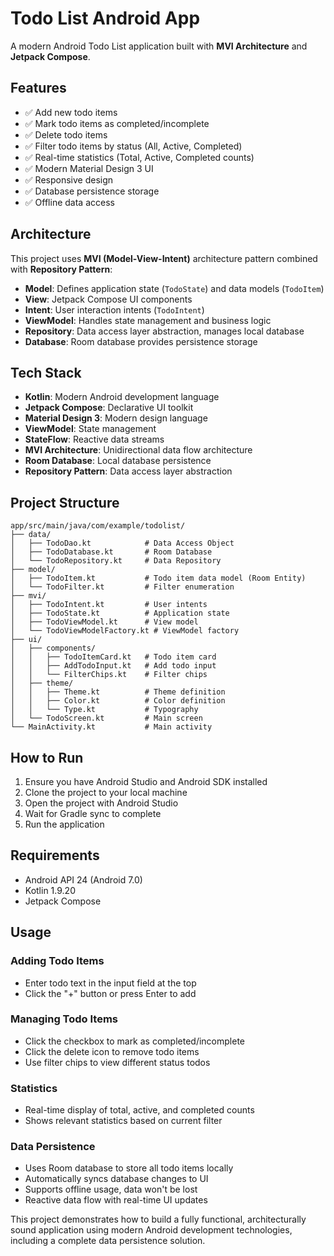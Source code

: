 # Todo List Android App

A modern Android Todo List application built with **MVI Architecture** and **Jetpack Compose**.

## Features

- ✅ Add new todo items
- ✅ Mark todo items as completed/incomplete
- ✅ Delete todo items
- ✅ Filter todo items by status (All, Active, Completed)
- ✅ Real-time statistics (Total, Active, Completed counts)
- ✅ Modern Material Design 3 UI
- ✅ Responsive design
- ✅ Database persistence storage
- ✅ Offline data access

## Architecture

This project uses **MVI (Model-View-Intent)** architecture pattern combined with **Repository Pattern**:

- **Model**: Defines application state (`TodoState`) and data models (`TodoItem`)
- **View**: Jetpack Compose UI components
- **Intent**: User interaction intents (`TodoIntent`)
- **ViewModel**: Handles state management and business logic
- **Repository**: Data access layer abstraction, manages local database
- **Database**: Room database provides persistence storage

## Tech Stack

- **Kotlin**: Modern Android development language
- **Jetpack Compose**: Declarative UI toolkit
- **Material Design 3**: Modern design language
- **ViewModel**: State management
- **StateFlow**: Reactive data streams
- **MVI Architecture**: Unidirectional data flow architecture
- **Room Database**: Local database persistence
- **Repository Pattern**: Data access layer abstraction

## Project Structure

```
app/src/main/java/com/example/todolist/
├── data/
│   ├── TodoDao.kt            # Data Access Object
│   ├── TodoDatabase.kt       # Room Database
│   └── TodoRepository.kt     # Data Repository
├── model/
│   ├── TodoItem.kt           # Todo item data model (Room Entity)
│   └── TodoFilter.kt         # Filter enumeration
├── mvi/
│   ├── TodoIntent.kt         # User intents
│   ├── TodoState.kt          # Application state
│   ├── TodoViewModel.kt      # View model
│   └── TodoViewModelFactory.kt # ViewModel factory
├── ui/
│   ├── components/
│   │   ├── TodoItemCard.kt   # Todo item card
│   │   ├── AddTodoInput.kt   # Add todo input
│   │   └── FilterChips.kt    # Filter chips
│   ├── theme/
│   │   ├── Theme.kt          # Theme definition
│   │   ├── Color.kt          # Color definition
│   │   └── Type.kt           # Typography
│   └── TodoScreen.kt         # Main screen
└── MainActivity.kt           # Main activity
```

## How to Run

1. Ensure you have Android Studio and Android SDK installed
2. Clone the project to your local machine
3. Open the project with Android Studio
4. Wait for Gradle sync to complete
5. Run the application

## Requirements

- Android API 24 (Android 7.0)
- Kotlin 1.9.20
- Jetpack Compose

## Usage

### Adding Todo Items
- Enter todo text in the input field at the top
- Click the "+" button or press Enter to add

### Managing Todo Items
- Click the checkbox to mark as completed/incomplete
- Click the delete icon to remove todo items
- Use filter chips to view different status todos

### Statistics
- Real-time display of total, active, and completed counts
- Shows relevant statistics based on current filter

### Data Persistence
- Uses Room database to store all todo items locally
- Automatically syncs database changes to UI
- Supports offline usage, data won't be lost
- Reactive data flow with real-time UI updates

This project demonstrates how to build a fully functional, architecturally sound application using modern Android development technologies, including a complete data persistence solution. 